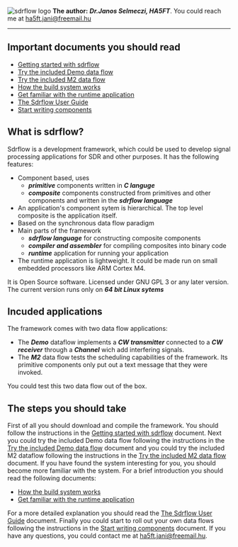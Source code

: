 ![sdrflow logo](documentation/images/sdflow.png  "logo")
**The author:** ***Dr.Janos Selmeczi, HA5FT***. You could reach me at <ha5ft.jani@freemail.hu>
***
## Important documents you should read
- [Getting started with sdrflow](documentation/get_started.md)
- [Try the included Demo data flow](documentation/try_demo_app.md)
- [Try the included M2 data flow](documentation/try_m2_app.md)
- [How the build system works](documentation/build_system.md)
- [Get familiar with the runtime application](documentation/runtime_application.md)
- [The Sdrflow User Guide](documentation/guide_to_the_sdrflow.pdf)
- [Start writing components](documentation/write_components.md)

## What is sdrflow?
Sdrflow is a development framework, which could be used to develop signal processing applications for SDR and other purposes. It has the following features:

- Component based, uses
  - ***primitive*** components written in ***C languge***
  - ***composite*** components constructed from primitives and other components and written in the ***sdrflow language***
- An application's component sytem is hierarchical. The top level composite is the application itself.
- Based on the synchronous data flow paradigm
- Main parts of the framework
  - ***sdrflow language*** for constructing composite components
  - ***compiler and assembler*** for compiling composites into binary code
  - ***runtime*** application for running your application
- The runtime application is lightweight. It could be made run on small embedded processors like ARM Cortex M4.

It is Open Source software. Licensed under GNU GPL 3 or any later version.
The current version runs only on ***64 bit Linux sytems***
## Incuded applications
The framework comes with two data flow applications:
- The ***Demo*** dataflow implements a ***CW transmitter*** connected to a ***CW receiver*** through a ***Channel*** wich add interfering signals.
- The ***M2*** data flow tests the scheduling capabilities of the framework. Its primitive components only put out a text message that they were invoked.

You could test this two data flow out of the box.
## The steps you should take
First of all you should download and compile the framework. You should follow the instructions in the [Getting started with sdrflow](documentation/get_started.md) document.
Next you could try the included Demo data flow following the instructions in the [Try the included Demo data flow](documentation/try_demo_app.md) document and you could try the included M2 dataflow following the instructions in the [Try the included M2 data flow](documentation/try_m2_app.md) document.
If you have found the system interesting for you, you should become more familiar with the system. For a brief introduction you should read the following documents:
- [How the build system works](documentation/build_system.md)
- [Get familiar with the runtime application](documentation/runtime_application.md)

For a more detailed explanation you should read the [The Sdrflow User Guide](documentation/guide_to_the_sdrflow.pdf) document.
Finally you could start to roll out your own data flows following the instructions in the [Start writing components](documentation/write_components.md) document.
If you have any questions, you could contact me at <ha5ft.jani@freemail.hu>.
